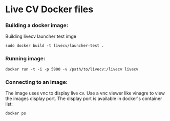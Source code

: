 # Live CV Docker files

### Building a docker image:

Building livecv launcher test imge

```
sudo docker build -t livecv/launcher-test .
```

### Running image:

```
docker run -t -i -p 5900 -v /path/to/livecv:/livecv livecv
```

### Connecting to an image:

The image uses vnc to display live cv. Use a vnc viewer like vinagre to view the images display port.
The display port is available in docker's container list:

```
docker ps
```
